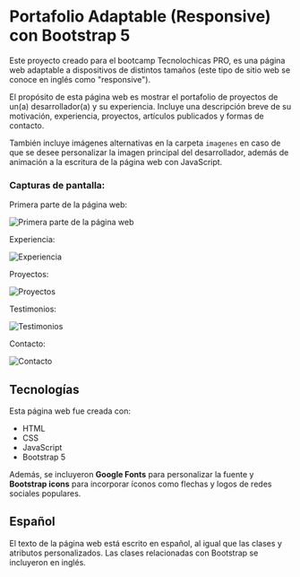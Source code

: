 # Portafolio Adaptable (Responsive) con Bootstrap 5

Este proyecto creado para el bootcamp Tecnolochicas PRO, es una página web adaptable a dispositivos de distintos tamaños (este tipo de sitio web se conoce en inglés como "responsive"). 

El propósito de esta página web es mostrar el portafolio de proyectos de un(a) desarrollador(a) y su experiencia. Incluye una descripción breve de su motivación, experiencia, proyectos, artículos publicados y formas de contacto. 

También incluye imágenes alternativas en la carpeta `imagenes` en caso de que se desee personalizar la imagen principal del desarrollador, además de animación a la escritura de la página web con JavaScript.

### Capturas de pantalla:

Primera parte de la página web:

![Primera parte de la página web](https://github.com/dnlcrnchvz/dnlcrnchvz.github.io/assets/137026562/8904d6a7-cf07-4c4c-9c7e-a8925f41ac23)


Experiencia:

![Experiencia](![image](https://github.com/dnlcrnchvz/dnlcrnchvz.github.io/assets/137026562/af1468cd-f69b-4f0a-9b3d-0e912603dca7)
)

Proyectos:

![Proyectos](![image](https://github.com/dnlcrnchvz/dnlcrnchvz.github.io/assets/137026562/30dd48b1-854c-4f51-9402-ad92f69ca7a0)
)

Testimonios:

![Testimonios](![image](https://github.com/dnlcrnchvz/dnlcrnchvz.github.io/assets/137026562/41686f32-4a87-4a4e-9601-2c2b90b87ad5)
)

Contacto:

![Contacto](![image](https://github.com/dnlcrnchvz/dnlcrnchvz.github.io/assets/137026562/8a15a542-d869-404b-ab2c-ebdc077de611)
)

## Tecnologías

Esta página web fue creada con:

* HTML
* CSS
* JavaScript 
* Bootstrap 5

Además, se incluyeron **Google Fonts** para personalizar la fuente y **Bootstrap icons** para incorporar íconos como flechas y logos de redes sociales populares. 

## Español

El texto de la página web está escrito en español, al igual que las clases y atributos personalizados. Las clases relacionadas con Bootstrap se incluyeron en inglés.




